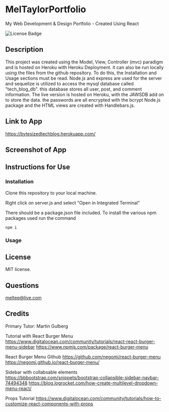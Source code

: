 # MelTaylorPortfolio

My Web Development &amp; Design Portfolio - Created Using React

![License Badge](https://img.shields.io/badge/license-MIT-brightgreen)

## Description

This project was created using the Model, View, Controller (mvc) paradigm and is hosted on Heroku with Heroku Deployment. it can also be run locally using the files from the github repository. To do this, the Installation and Usage sections must be read. Node.js and express are used for the server and sequelize is utilized to access the mysql database called "tech_blog_db". this database stores all user, post, and comment information. The live version is hosted on Heroku, with the JAWSDB add on to store the data. the passwords are all encrypted with the bcrypt Node.js package and the HTML views are created with Handlebars.js.

## Link to App

https://bytesizedtechblog.herokuapp.com/

## Screenshot of App

## Instructions for Use

### Installation

Clone this repository to your local machine.

Right click on server.js and select "Open in Integrated Terminal"

There should be a package.json file included. To install the various npm packages used run the command

```md
npm i
```

### Usage

## License

MIT license.

## Questions

meltee@live.com

## Credits

Primary Tutor: Martin Gulberg

Tutorial with React Burger Menu
https://www.digitalocean.com/community/tutorials/react-react-burger-menu-sidebar
https://www.npmjs.com/package/react-burger-menu

React Burger Menu Github
https://github.com/negomi/react-burger-menu
https://negomi.github.io/react-burger-menu/

Sidebar with collabsable elements
https://bbbootstrap.com/snippets/bootstrap-collapsible-sidebar-navbar-74494348
https://blog.logrocket.com/how-create-multilevel-dropdown-menu-react/

Props Tutorial
https://www.digitalocean.com/community/tutorials/how-to-customize-react-components-with-props

